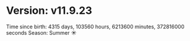 # Version: v11.9.23
Time since birth: 4315 days, 103560 hours, 6213600 minutes, 372816000 seconds
Season: Summer ☀️
